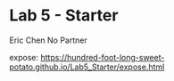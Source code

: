 # Lab 5 - Starter
Eric Chen
No Partner

expose: https://hundred-foot-long-sweet-potato.github.io/Lab5_Starter/expose.html